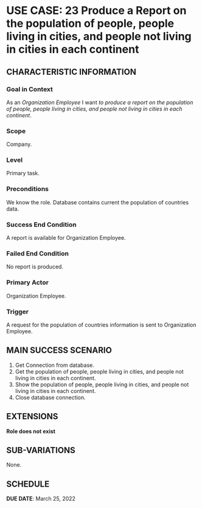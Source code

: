 # USE CASE: 23 Produce a Report on the population of people, people living in cities, and people not living in cities in each continent
## CHARACTERISTIC INFORMATION

### Goal in Context

As an *Organization Employee* I want *to produce a report on the population of people, people living in cities, and people not living in cities in each continent*.

### Scope

Company.

### Level

Primary task.

### Preconditions

We know the role.  Database contains current the population of countries data.

### Success End Condition

A report is available for Organization Employee.

### Failed End Condition

No report is produced.

### Primary Actor

Organization Employee.

### Trigger

A request for the population of countries information is sent to Organization Employee.

## MAIN SUCCESS SCENARIO

1. Get Connection from database.
2. Get the population of people, people living in cities, and people not living in cities in each continent.
3. Show the population of people, people living in cities, and people not living in cities in each continent.
4. Close database connection.

## EXTENSIONS

**Role does not exist**

## SUB-VARIATIONS

None.

## SCHEDULE

**DUE DATE**: March 25, 2022
